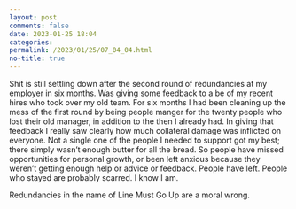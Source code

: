```yaml
---
layout: post
comments: false
date: 2023-01-25 18:04
categories: 
permalink: /2023/01/25/07_04_04.html
no-title: true
---
```

Shit is still settling down after the second round of redundancies at my employer in six months. Was giving some feedback to a be of my recent hires who took over my old team. For six months I had been cleaning up the mess of the first round by being people manger for the twenty people who lost their old manager, in addition to the then I already had. In giving that feedback I really saw clearly how much collateral damage was inflicted on everyone. Not a single one of the people I needed to support got my best; there simply wasn’t enough butter for all the bread. So people have missed opportunities for personal growth, or been left anxious because they weren’t getting enough help or advice or feedback. People have left. People who stayed are probably scarred. I know I am.

Redundancies in the name of Line Must Go Up are a moral wrong. 